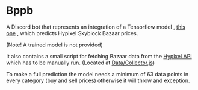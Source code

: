 # Bppb

A Discord bot that represents an integration of a Tensorflow model , [this one](https://github.com/BananaFructa/BazaarPredictionModel) , which predicts Hypixel Skyblock Bazaar prices. 

(Note! A trained model is not provided)

It also contains a small script for fetching Bazaar data from the [Hypixel API](https://api.hypixel.net/) which has to be manually run. (Located at [Data/Collector.js](https://github.com/BananaFructa/Bppb/blob/main/Data/Collector.js))

To make a full prediction the model needs a minimum of 63 data points in every category (buy and sell prices) otherwise it will throw and exception.

